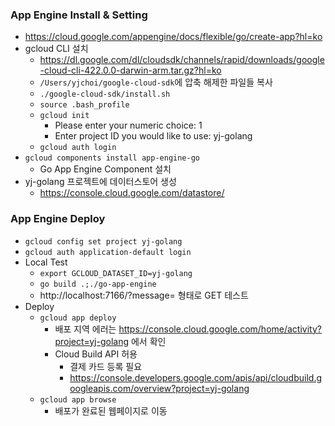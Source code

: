 ### App Engine Install & Setting
* https://cloud.google.com/appengine/docs/flexible/go/create-app?hl=ko
* gcloud CLI 설치
  * https://dl.google.com/dl/cloudsdk/channels/rapid/downloads/google-cloud-cli-422.0.0-darwin-arm.tar.gz?hl=ko
  * `/Users/yjchoi/google-cloud-sdk`에 압축 해제한 파일들 복사
  * `./google-cloud-sdk/install.sh`
  * `source .bash_profile`
  * `gcloud init`
    * Please enter your numeric choice:  1
    * Enter project ID you would like to use:  yj-golang
  * `gcloud auth login`
* `gcloud components install app-engine-go`
  * Go App Engine Component 설치
* yj-golang 프로젝트에 데이터스토어 생성
  * https://console.cloud.google.com/datastore/


### App Engine Deploy
* `gcloud config set project yj-golang`
* `gcloud auth application-default login`
* Local Test
  * `export GCLOUD_DATASET_ID=yj-golang`
  * `go build .;./go-app-engine`
  * http://localhost:7166/?message= 형태로 GET 테스트
* Deploy
  * `gcloud app deploy`
    * 배포 지역 에러는 https://console.cloud.google.com/home/activity?project=yj-golang 에서 확인
    * Cloud Build API 허용
      * 결제 카드 등록 필요
      * https://console.developers.google.com/apis/api/cloudbuild.googleapis.com/overview?project=yj-golang
  * `gcloud app browse`
    * 배포가 완료된 웹페이지로 이동